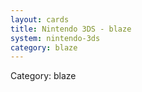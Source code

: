 ```yaml
---
layout: cards
title: Nintendo 3DS - blaze
system: nintendo-3ds
category: blaze
---
```

<div class="alert alert-secondary mb-4"><span class="i18n innerHTML-category">Category: </span><span class="i18n innerHTML-cat-blaze">blaze</span></div>
